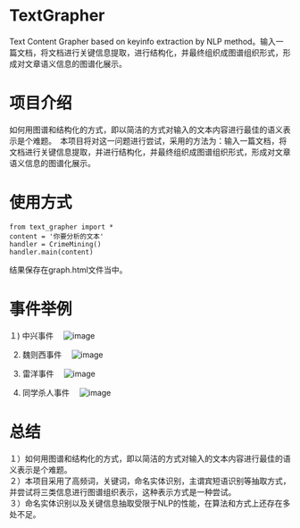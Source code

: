 # TextGrapher
Text Content Grapher based on keyinfo extraction by NLP method。输入一篇文档，将文档进行关键信息提取，进行结构化，并最终组织成图谱组织形式，形成对文章语义信息的图谱化展示。
# 项目介绍
如何用图谱和结构化的方式，即以简洁的方式对输入的文本内容进行最佳的语义表示是个难题。　本项目将对这一问题进行尝试，采用的方法为：输入一篇文档，将文档进行关键信息提取，并进行结构化，并最终组织成图谱组织形式，形成对文章语义信息的图谱化展示。　　
# 使用方式
    from text_grapher import *
    content = '你要分析的文本'
    handler = CrimeMining()
    handler.main(content)
结果保存在graph.html文件当中。　　

# 事件举例
１) 中兴事件　
![image](https://github.com/SmartCommunitySZ/TextGrapher/blob/master/image/%E4%B8%AD%E5%85%B4%E4%BA%8B%E4%BB%B6.png)

2) 魏则西事件　
![image](https://github.com/SmartCommunitySZ/TextGrapher/blob/master/image/%E9%AD%8F%E5%88%99%E8%A5%BF%E4%BA%8B%E4%BB%B6.png)

3) 雷洋事件　
![image](https://github.com/SmartCommunitySZ/TextGrapher/blob/master/image/%E9%9B%B7%E6%B4%8B%E5%AB%96%E5%A8%BC%E4%BA%8B%E4%BB%B6.png)

4) 同学杀人事件　
![image](https://github.com/SmartCommunitySZ/TextGrapher/blob/master/image/%E5%90%8C%E5%AD%A6%E6%9D%80%E4%BA%BA%E4%BA%8B%E4%BB%B6.png)

# 总结
１）如何用图谱和结构化的方式，即以简洁的方式对输入的文本内容进行最佳的语义表示是个难题。  
２）本项目采用了高频词，关键词，命名实体识别，主谓宾短语识别等抽取方式，并尝试将三类信息进行图谱组织表示，这种表示方式是一种尝试。  
３）命名实体识别以及关键信息抽取受限于NLP的性能，在算法和方式上还存在多处不足。


